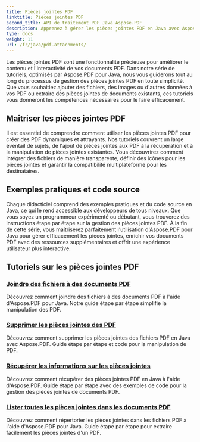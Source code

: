 ```yaml
---
title: Pièces jointes PDF
linktitle: Pièces jointes PDF
second_title: API de traitement PDF Java Aspose.PDF
description: Apprenez à gérer les pièces jointes PDF en Java avec Aspose.PDF. Joignez des fichiers, des images et bien plus encore à vos PDF sans effort.
type: docs
weight: 11
url: /fr/java/pdf-attachments/
---
```


Les pièces jointes PDF sont une fonctionnalité précieuse pour améliorer le contenu et l'interactivité de vos documents PDF. Dans notre série de tutoriels, optimisés par Aspose.PDF pour Java, nous vous guiderons tout au long du processus de gestion des pièces jointes PDF en toute simplicité. Que vous souhaitiez ajouter des fichiers, des images ou d'autres données à vos PDF ou extraire des pièces jointes de documents existants, ces tutoriels vous donneront les compétences nécessaires pour le faire efficacement.

## Maîtriser les pièces jointes PDF

Il est essentiel de comprendre comment utiliser les pièces jointes PDF pour créer des PDF dynamiques et attrayants. Nos tutoriels couvrent un large éventail de sujets, de l'ajout de pièces jointes aux PDF à la récupération et à la manipulation de pièces jointes existantes. Vous découvrirez comment intégrer des fichiers de manière transparente, définir des icônes pour les pièces jointes et garantir la compatibilité multiplateforme pour les destinataires.

## Exemples pratiques et code source

Chaque didacticiel comprend des exemples pratiques et du code source en Java, ce qui le rend accessible aux développeurs de tous niveaux. Que vous soyez un programmeur expérimenté ou débutant, vous trouverez des instructions étape par étape sur la gestion des pièces jointes PDF. À la fin de cette série, vous maîtriserez parfaitement l'utilisation d'Aspose.PDF pour Java pour gérer efficacement les pièces jointes, enrichir vos documents PDF avec des ressources supplémentaires et offrir une expérience utilisateur plus interactive.

## Tutoriels sur les pièces jointes PDF
### [Joindre des fichiers à des documents PDF](./attach-files-pdf-documents/)
Découvrez comment joindre des fichiers à des documents PDF à l'aide d'Aspose.PDF pour Java. Notre guide étape par étape simplifie la manipulation des PDF.
### [Supprimer les pièces jointes des PDF](./remove-attachments-from-pdfs/)
Découvrez comment supprimer les pièces jointes des fichiers PDF en Java avec Aspose.PDF. Guide étape par étape et code pour la manipulation de PDF.
### [Récupérer les informations sur les pièces jointes](./retrieve-attachment-information/)
Découvrez comment récupérer des pièces jointes PDF en Java à l'aide d'Aspose.PDF. Guide étape par étape avec des exemples de code pour la gestion des pièces jointes de documents PDF.
### [Lister toutes les pièces jointes dans les documents PDF](./list-all-attachments-pdf-documents/)
Découvrez comment répertorier les pièces jointes dans les fichiers PDF à l'aide d'Aspose.PDF pour Java. Guide étape par étape pour extraire facilement les pièces jointes d'un PDF.